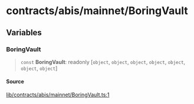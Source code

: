 # contracts/abis/mainnet/BoringVault

## Variables

### BoringVault

> `const` **BoringVault**: readonly [`object`, `object`, `object`, `object`, `object`, `object`, `object`]

#### Source

[lib/contracts/abis/mainnet/BoringVault.ts:1](https://github.com/PufferFinance/puffer-sdk/blob/c064685e03985a72986243aa59553d521eb404e7/lib/contracts/abis/mainnet/BoringVault.ts#L1)
